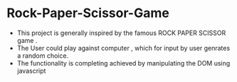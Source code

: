 # Rock-Paper-Scissor-Game

* This project is generally inspired by the famous ROCK PAPER SCISSOR game .
* The User could play against computer , which for input by user genrates a random choice.
* The functionality is completing achieved by manipulating the DOM using javascript

